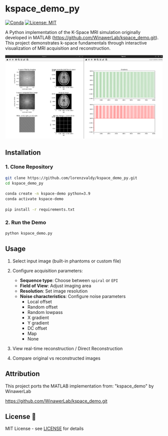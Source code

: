 # kspace_demo_py

[![Conda](https://img.shields.io/conda/dn/conda-forge/python)](https://docs.conda.io/)
[![License: MIT](https://img.shields.io/badge/License-MIT-yellow.svg)](https://opensource.org/licenses/MIT)

A Python implementation of the K-Space MRI simulation originally developed in MATLAB (https://github.com/WinawerLab/kspace_demo.git). This project demonstrates k-space fundamentals through interactive visualization of MRI acquisition and reconstruction.

![Demo Screenshot](imgs/demo.png)

## Installation

### 1. Clone Repository
```bash
git clone https://github.com/lorenzvaldy/kspace_demo_py.git
cd kspace_demo_py

conda create -n kspace-demo python=3.9
conda activate kspace-demo

pip install -r requirements.txt
```

### 2. Run the Demo
```bash
python kspace_demo.py
```

## Usage

1. Select input image (built-in phantoms or custom file)

2. Configure acquisition parameters:
    * **Sequence type**: Choose between `spiral` or `EPI`
    * **Field of View**: Adjust imaging area
    * **Resolution**: Set image resolution
    * **Noise characteristics**: Configure noise parameters
        * Local offset
        * Random offset
        * Random lowpass
        * X gradient
        * Y gradient
        * DC offset
        * Map
        * None

3. View real-time reconstruction / Direct Reconstruction

4. Compare original vs reconstructed images

## Attribution

This project ports the MATLAB implementation from:
"kspace_demo" by WinawerLab

https://github.com/WinawerLab/kspace_demo.git

## License 📄

MIT License - see [LICENSE](LICENSE) for details